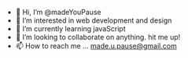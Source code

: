 - 👋 Hi, I’m @madeYouPause
- 👀 I’m interested in web development and design
- 🌱 I’m currently learning javaScript
- 💞️ I’m looking to collaborate on anything. hit me up!
- 📫 How to reach me ... made.u.pause@gmail.com

<!---
madeYouPause/madeYouPause is a ✨ special ✨ repository because its `README.md` (this file) appears on your GitHub profile.
You can click the Preview link to take a look at your changes.
--->
